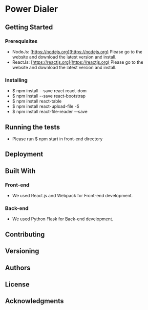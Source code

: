 # Power Dialer


## Getting Started


### Prerequisites

- NodeJs: [https://nodejs.org](https://nodejs.org) Please go to the website and download the latest version and install.
- ReactJs: [https://reactjs.org](https://reactjs.org) Please go to the website and download the latest version and install.

### Installing
- $ npm install --save react react-dom 
- $ npm install --save react-bootstrap
- $ npm install react-table
- $ npm install react-upload-file -S
- $ npm install react-file-reader --save


## Running the tests
- Please run $ npm start in front-end directory

## Deployment


## Built With

### Front-end

- We used React.js and Webpack for Front-end development.

### Back-end

- We used Python Flask for Back-end development.

## Contributing


## Versioning


## Authors


## License


## Acknowledgments


